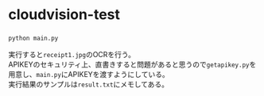 # cloudvision-test
```python main.py```　　
　　
　　
  
実行すると`receipt1.jpg`のOCRを行う。  
APIKEYのセキュリティ上、直書きすると問題があると思うので`getapikey.py`を用意し、`main.py`にAPIKEYを渡すようにしている。  
実行結果のサンプルは`result.txt`にメモしてある。
